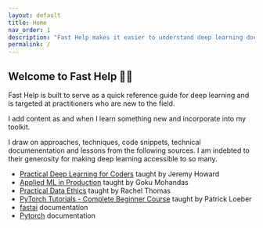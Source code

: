```yaml
---
layout: default
title: Home
nav_order: 1
description: "Fast Help makes it easier to understand deep learning documentation."
permalink: /
---
```



## Welcome to Fast Help 👷🏽

Fast Help is built to serve as a quick reference guide for deep learning and is targeted at practitioners who are new to the field. 

I add content as and when I learn something new and incorporate into my toolkit. 

I draw on approaches, techniques, code snippets, technical documenentation and lessons from the following sources. I am indebted to their generosity for making deep learning accessible to so many. 

- [Practical Deep Learning for Coders](https://course.fast.ai/) taught by Jeremy Howard
- [Applied ML in Production](https://madewithml.com/courses/applied-ml-in-production/) taught by Goku Mohandas
- [Practical Data Ethics](https://ethics.fast.ai/) taught by Rachel Thomas
- [PyTorch Tutorials - Complete Beginner Course](https://www.youtube.com/watch?v=EMXfZB8FVUA&list=PLqnslRFeH2UrcDBWF5mfPGpqQDSta6VK4) taught by Patrick Loeber
- [fastai](https://docs.fast.ai/) documentation
- [Pytorch](https://pytorch.org/docs/stable/index.html) documentation


